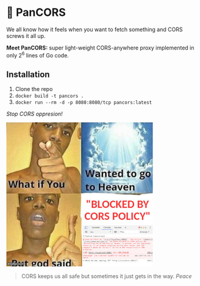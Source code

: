 # 📡 PanCORS

We all know how it feels when you want to fetch something and CORS screws it all up.

**Meet PanCORS:** super light-weight CORS-anywhere proxy implemented in only 2<sup>6</sup> lines of Go code.

## Installation

1. Clone the repo
2. `docker build -t pancors .`
3. `docker run --rm -d -p 8080:8080/tcp pancors:latest`

_Stop CORS oppresion!_

![How CORS works](assets/cors_explanation.jpg)

> CORS keeps us all safe but sometimes it just gets in the way. _Peace_
